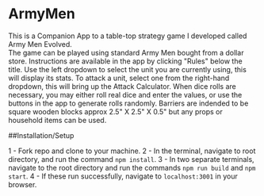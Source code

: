 # ArmyMen

  This is a Companion App to a table-top strategy game I developed called Army Men Evolved.  
  The game can be played using standard Army Men bought from a dollar store.
  Instructions are available in the app by clicking "Rules" below the title.
  Use the left dropdown to select the unit you are currently using, this will display its stats.
  To attack a unit, select one from the right-hand dropdown, this will bring up the Attack Calculator.
  When dice rolls are necessary, you may either roll real dice and enter the values, or use the buttons in the app to generate rolls randomly.
  Barriers are indended to be square wooden blocks approx 2.5" X 2.5" X 0.5" but any props or household items can be used.
  
##Installation/Setup

  1 - Fork repo and clone to your machine.
  2 - In the terminal, navigate to root directory, and run the command ```npm install```.
  3 - In two separate terminals, navigate to the root directory and run the commands ```npm run build``` and ```npm start```.
  4 - If these run successfully, navigate to ```localhost:3001``` in your browser.
  
  
  
